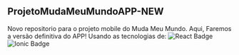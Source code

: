 ## ProjetoMudaMeuMundoAPP-NEW
Novo repositorio para o projeto mobile do Muda Meu Mundo.
Aqui, Faremos a versão definitiva do APP! Usando as tecnologias de:
![React Badge](https://img.shields.io/badge/React-20232A?style=for-the-badge&logo=react&logoColor=61DAFB)
![Ionic Badge](https://img.shields.io/badge/Ionic-3880FF?style=for-the-badge&logo=ionic&logoColor=white)
